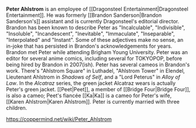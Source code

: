 **Peter Ahlstrom** is an employee of [[Dragonsteel Entertainment\|Dragonsteel Entertainment]]. He was formerly [[Brandon Sanderson\|Brandon Sanderson's]] assistant and is currently Dragonsteel's editorial director.
Brandon has been known to describe Peter as "Incalculable", "Indivisible", "Insoluble", "Incandescent", "Inevitable", "Immaculate", "Inseparable", "Interpolated" and "Instant". Some of these adjectives make no sense, an in-joke that has persisted in Brandon's acknowledgements for years.
Brandon met Peter while attending Brigham Young University. Peter was an editor for several anime comics, including several for TOKYOPOP, before being hired by Brandon in 2007(ish).
Peter has several cameos in Brandon's work. There's "Ahlstrom Square" in Luthadel, "Ahlstrom Tower" in Elendel, Lieutenant Ahlstrom in *Shadows of Self*, and a "Lord Peterus" in *Alloy of Law*. In the *Alcatraz* series, the green jacket Alcatraz wears is actually Peter's green jacket. [[Peet\|Peet]], a member of [[Bridge Four\|Bridge Four]], is also a cameo; Peet's fiancée [[Ka\|Ka]] is a cameo for Peter's wife, [[Karen Ahlstrom\|Karen Ahlstrom]]. Peter is currently married with three children.



https://coppermind.net/wiki/Peter_Ahlstrom